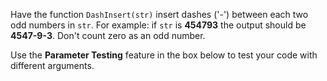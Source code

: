 Have the function ```DashInsert(str)``` insert dashes ('-') between each two odd numbers in ```str```. For example: if ```str``` is **454793** the output should be **4547-9-3**. Don't count zero as an odd number.

Use the **Parameter Testing** feature in the box below to test your code with different arguments.
